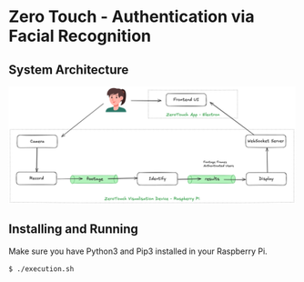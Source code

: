 # Zero Touch - Authentication via Facial Recognition

## System Architecture

![System Architecture](doc/images/system-architecture.png)

## Installing and Running

Make sure you have Python3 and Pip3 installed in your Raspberry Pi.

```
$ ./execution.sh
```
